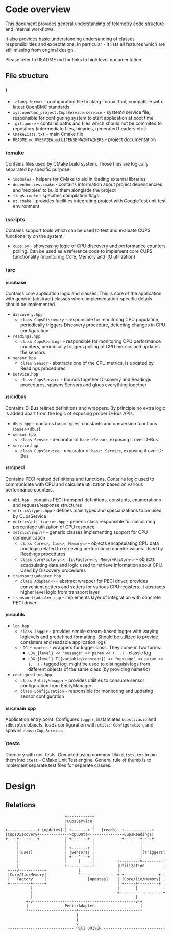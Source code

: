 # Code overview
This document provides general understanding of telemetry code structure and
internal workflows.

It also provides basic understanding undersanding of classes responsibilities
and expectations. In particular - it lists all features which are still missing
from original design.

Please refer to README.md for links to high level documentation.

## File structure
###  \
*   `.clang-format` - configuration file to clang-format tool, compatible with
        latest OpenBMC standards
*   `xyz.openbmc_project.CupsService.service` - systemd service file,
        responsible for configuring system to start application at boot time
*   `.gitignore` - contains paths and files which should not be commited to
        repository (intermediate files, binaries, generated headers etc.)
*   `CMakeLists.txt` - main Cmake file
*   `README.md` `OVERVIEW.md` `LICENSE` `MAINTAINERS` - project documentation


### \cmake
Contains files used by CMake build system. Those files are logically separated
by specific purpose.
*   `\modules` - helpers for CMake to aid in loading external libraries
*   `dependencies.cmake` - contains information about project dependencies and
        'recipies' to build them alongisde the project
*   `flags.cmake` - specifies compilation flags
*   `ut.cmake` - provides facilities integrating project with GoogleTest unit
        test environment

### \scripts
Contains support tools which can be used to test and evaluate CUPS functionality
on the system.
* `cups.py` - showcasing logic of CPU discovery and performance counters
polling. Can be used as a reference code to implement core CUPS functionality
(monitoring Core, Memory and IIO utilization)

### \src
#### \src\base
Contains core application logic and classes. This is core of the application
with general (abstract) classes where implementation-specific details should
be implemented.
* `discovery.hpp`
  * `class CupsDiscovery` - responsible for monitoring CPU population,
periodically triggers Discovery procedure, detecting changes in CPU
configuration
* `readings.hpp`
  * `class CupsReadings` - responsible for monitoring CPU performance counters,
periodically triggers polling of CPU metrics and updates the sensors
* `sensor.hpp`
  * `class Sensor` - abstracts one of the CPU metrics, is updated by Readings
procedures
* `service.hpp`
  * `class CupsService` - bounds together Discovery and Readings procedures,
spawns Sensors and glues everything together

#### \src\dbus
Contains D-Bus related definitions and wrappers. By principle no extra logic is
added apart from the logic of exposing proper D-Bus APIs.
* `dbus.hpp` - contains basic types, constants and conversion functions
(`base`<->`dbus`)
* `sensor.hpp`
  * `class Sensor` - decorator of `base::Sensor`, exposing it over D-Bus
* `service.hpp`
  * `class CupsService` - decorator of `base::Service`, exposing it over D-Bus

#### \src\peci
Contains PECI realted definitions and functions. Contains logic used to
communicate with CPU and calculate utilization based on various performance
counters.
* `abi.hpp` - contains PECI transport definitions, constants, enumerations and
request/response structures
* `metrics\types.hpp` - defines main types and specializations to be used by
CupsService
* `metrics\utilization.hpp` - generic class responsible for calculating
percentage utilization of CPU resource
* `metrics\impl\*` - generic classes implementing support for CPU communication
  * `class Core<>, Iio<>, Memory<>` - objects encapsulating CPU data and logic
related to retrieving performance counter values. Used by Readings procedures
  * `class CoreFactory<>, IioFactory<>, MemoryFactory<>` - objects ecapsulating
data and logic used to retrieve information about CPU. Used by Discovery
procedures
* `transport\adapter.hpp`
  * `class Adapter<>` - abstract wrapper for PECI driver, provides
convenient getters and setters for various CPU registers. It abstracts higher
level logic from transport layer.
* `transport\adapter.cpp` - implements layer of integration with concrete
PECI driver

#### \src\utils
* `log.hpp`
  * `class logger` - provides simple stream-based logger with varying
loglevels and predefined formatting. Should be utilized to provide consistent
and readable application logs
  * `LOG_* macros` - wrappers for logger class. They come in two forms:
    * `LOG_{level} << "message" << param << (...)` - classic log
    * `LOG_{level}_T({variable/constant}) << "message" << param << (...)`
\- tagged log, might be used to distinguish logs from different objects of the
same class (by providing name/id)
* `configuration.hpp`
  * `class EntityManager` - provides utilities to consume sensor configuration
from EntityManager
  * `class Configuration` - responsible for monitoring and updating sensor
configuration

#### \src\main.cpp
Application entry point. Configures `logger`, instantiates `boost::asio`
and `sdbusplus` objects, loads configuration with `utils::Configuration`, and
spawns `dbus::CupsService`.

### \tests
Directory with unit tests. Compiled using common `CMakeLists.txt` to pin them
into `ctest` - CMake Unit Test engine. General rule of thumb is to implement
separate test files for separate classes.

# Design
## Relations
```ascii
                          +-----------+
                          |CupsService|
                          |           |
+-------------+ [updates] | +-------+ |   [reads]  +------------+
|CupsDiscovery+------------->cpuData<--------------+CupsReadings|
+----+--------+           | +-------+ |            +-------+----+
     |                    |           |                    |
     |                    | +-------+ |                    |
     |[uses]              | |Sensors| |                    |[triggers]
     |                    | +---^---+ |                    |
     |                    |     |     |          +---------v---------+
     |                    +-----------+          |Utilization        |
 +---v-----------+              |                |                   |
 |Core/Iio/Memory|              ^----------------+ +---------------+ |
 |   Factory     |                  [updates]    | |Core/Iio/Memory| |
 +---------+-----+                               | +-----+---------+ |
           |                                     |       |           |
           |                                     +-------------------+
           |                                             |
         +-v---------------------------------------------v-+
         |                Peci::Adapter                    |
         +---------------------+---------------------------+
                               |
                               |
                               v
 +---------------------------- PECI DRIVER --------------------------+
 ```
